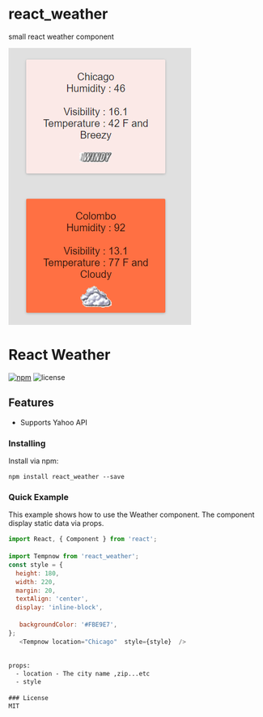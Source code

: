# react_weather
small react weather component 

![Alt text](https://raw.githubusercontent.com/mohaperera/react_weather/master/react.PNG?raw=true "React Weather")

# React Weather
[![npm](https://img.shields.io/npm/v/npm.svg)](https://www.npmjs.com/package/react-weather)
![license](https://img.shields.io/badge/license-MIT%20License-green.svg)
 


## Features

 
- Supports Yahoo API
 



### Installing
Install via npm:
```
npm install react_weather --save
```


### Quick Example
This example shows how to use the Weather component.
The component display static data via props.
``` javascript
import React, { Component } from 'react';
 
import Tempnow from 'react_weather';
const style = {
  height: 180,
  width: 220,
  margin: 20,
  textAlign: 'center',
  display: 'inline-block',
 
   backgroundColor: '#FBE9E7',
};
   <Tempnow location="Chicago"  style={style}  /> 
```

 

 
```

props:
  - location - The city name ,zip...etc
  - style 
 
### License
MIT

